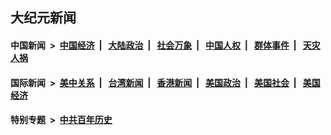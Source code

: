 ## 大纪元新闻

#### 中国新闻 &nbsp;>&nbsp; [中国经济](indexes/ncid283/README.md?09101645) &nbsp;| &nbsp; [大陆政治](indexes/ncid277/README.md?09101645) &nbsp;| &nbsp; [社会万象](indexes/ncid282/README.md?09101645) &nbsp;| &nbsp; [中国人权](indexes/ncid278/README.md?09101645) &nbsp;| &nbsp; [群体事件](indexes/ncid279/README.md?09101645) &nbsp;| &nbsp; [天灾人祸](indexes/ncid280/README.md?09101645)

#### 国际新闻 &nbsp;>&nbsp; [美中关系](indexes/nf1412576/README.md?09101645) &nbsp;| &nbsp; [台湾新闻](indexes/ncid1349361/README.md?09101645) &nbsp;| &nbsp; [香港新闻](indexes/ncid1349362/README.md?09101645) &nbsp;| &nbsp; [美国政治](indexes/ncid1078159/README.md?09101645) &nbsp;| &nbsp; [美国社会](indexes/ncid1078160/README.md?09101645) &nbsp;| &nbsp; [美国经济](indexes/ncid1078158/README.md?09101645)

#### 特别专题 &nbsp;>&nbsp; [中共百年历史](https://github.com/epoch-news/epoch-special/blob/master/README.md?09101645)  
